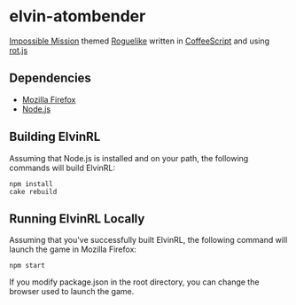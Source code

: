 # elvin-atombender
[Impossible Mission](https://en.wikipedia.org/wiki/Impossible_Mission) themed [Roguelike](https://en.wikipedia.org/wiki/Roguelike) written in [CoffeeScript](https://en.wikipedia.org/wiki/CoffeeScript) and using [rot.js](http://ondras.github.io/rot.js/hp/)

## Dependencies
* [Mozilla Firefox](https://mozilla.org/firefox)
* [Node.js](http://nodejs.org/)

## Building ElvinRL
Assuming that Node.js is installed and on your path, the following commands
will build ElvinRL:

    npm install
    cake rebuild

## Running ElvinRL Locally
Assuming that you've successfully built ElvinRL, the following command will
launch the game in Mozilla Firefox:

    npm start

If you modify package.json in the root directory, you can change the browser
used to launch the game.
